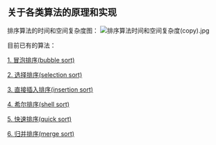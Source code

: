 ## 关于各类算法的原理和实现

排序算法的时间和空间复杂度图：
![排序算法时间和空间复杂度(copy).jpg](https://upload-images.jianshu.io/upload_images/10567362-ba1fa4352f1f172b.jpg?imageMogr2/auto-orient/strip%7CimageView2/2/w/1240)

目前已有的算法：   

[1. 冒泡排序(bubble sort)](https://www.jianshu.com/p/ac9630c96900)    

[2. 选择排序(selection sort)](https://www.jianshu.com/p/78a4fd89e374)   

[3. 直接插入排序(insertion sort)](https://www.jianshu.com/p/d29d8fd91bb2)    

[4. 希尔排序(shell sort)](https://www.jianshu.com/p/4b70cf4956cd)    

[5. 快速排序(quick sort)](https://www.jianshu.com/p/c2db18c3ab27)  

[6. 归并排序(merge sort)](https://www.jianshu.com/p/6c83b5678b39)




